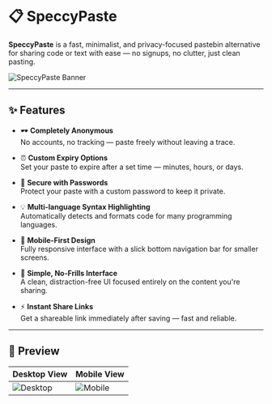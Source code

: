 # 📋 SpeccyPaste

**SpeccyPaste** is a fast, minimalist, and privacy-focused pastebin alternative for sharing code or text with ease — no signups, no clutter, just clean pasting.

![SpeccyPaste Banner](https://your-image-link.com/banner.png) <!-- Optional: add your banner -->

---

## ✨ Features

- 🕶 **Completely Anonymous**  
  No accounts, no tracking — paste freely without leaving a trace.

- ⏰ **Custom Expiry Options**  
  Set your paste to expire after a set time — minutes, hours, or days.

- 🔐 **Secure with Passwords**  
  Protect your paste with a custom password to keep it private.

- 💡 **Multi-language Syntax Highlighting**  
  Automatically detects and formats code for many programming languages.

- 📱 **Mobile-First Design**  
  Fully responsive interface with a slick bottom navigation bar for smaller screens.

- 🧼 **Simple, No-Frills Interface**  
  A clean, distraction-free UI focused entirely on the content you're sharing.

- ⚡ **Instant Share Links**  
  Get a shareable link immediately after saving — fast and reliable.

---

## 📸 Preview

| Desktop View | Mobile View |
|--------------|-------------|
| ![Desktop](https://your-image-link.com/desktop.png) | ![Mobile](https://your-image-link.com/mobile.png) |
